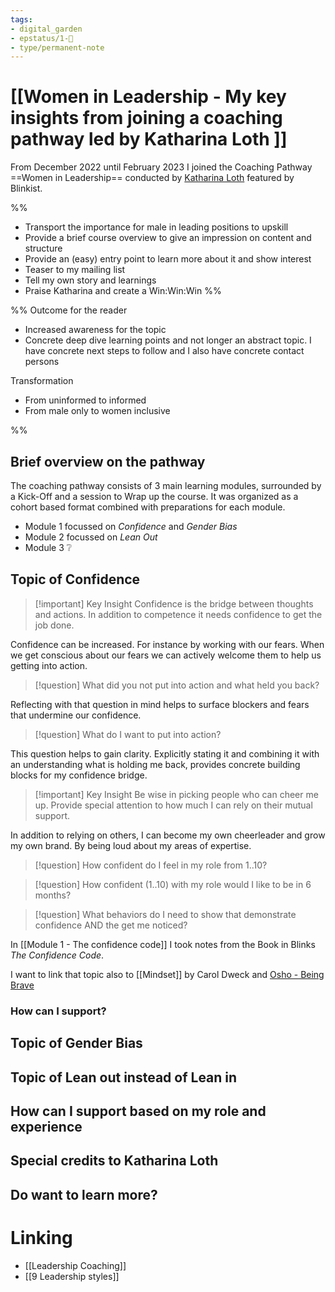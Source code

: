 ```yaml
---
tags: 
- digital_garden
- epstatus/1-🌱
- type/permanent-note
---
```

# [[Women in Leadership - My key insights from joining a coaching pathway led by Katharina Loth ]]

From December 2022 until February 2023 I joined the Coaching Pathway ==Women in Leadership== conducted by [Katharina Loth]() featured by Blinkist.

%%
+ Transport the importance for male in leading positions to upskill
+ Provide a brief course overview to give an impression on content and structure
+ Provide an (easy) entry point to learn more about it and show interest
+ Teaser to my mailing list
+ Tell my own story and learnings
+ Praise Katharina and create a Win:Win:Win
%%

%%
Outcome for the reader
+ Increased awareness for the topic
+ Concrete deep dive learning points and not longer an abstract topic. I have concrete next steps to follow and I also have concrete contact persons

Transformation
+ From uninformed to informed
+ From male only to women inclusive

%%

## Brief overview on the pathway
The coaching pathway consists of 3 main learning modules, surrounded by a Kick-Off and a session to Wrap up the course. It was organized as a cohort based format combined with preparations for each module.

+ Module 1 focussed on *Confidence* and *Gender Bias*
+ Module 2 focussed on *Lean Out*
+ Module 3 ❔

## Topic of Confidence
> [!important] Key Insight
> Confidence is the bridge between thoughts and actions. In addition to competence it needs confidence to get the job done.

Confidence can be increased. For instance by working with our fears. When we get conscious about our fears we can actively welcome them to help us getting into action. 

> [!question]
> What did you not put into action and what held you back?

Reflecting with that question in mind helps to surface blockers and fears that undermine our confidence. 

> [!question]
> What do I want to put into action? 

This question helps to gain clarity. Explicitly stating it and combining it with an understanding what is holding me back, provides concrete building blocks for my confidence bridge.


> [!important] Key Insight
> Be wise in picking people who can cheer me up. Provide special attention to how much I can rely on their mutual support.

In addition to relying on others, I can become my own cheerleader and grow my own brand. By being loud about my areas of expertise.

> [!question]
> How confident do I feel in my role from 1..10? 

> [!question]
> How confident (1..10) with my role would I like to be in 6 months?

> [!question]
> What behaviors do I need to show that demonstrate confidence AND the get me noticed?

In [[Module 1 - The confidence code]] I took notes from the Book in Blinks *The Confidence Code*.

I want to link that topic also to [[Mindset]] by Carol Dweck and [Osho - Being Brave]()

### How can I support?

## Topic of Gender Bias

## Topic of Lean out instead of Lean in

## How can I support based on my role and experience

## Special credits to Katharina Loth

## Do want to learn more?



# Linking
+ [[Leadership Coaching]]
+ [[9 Leadership styles]] 


